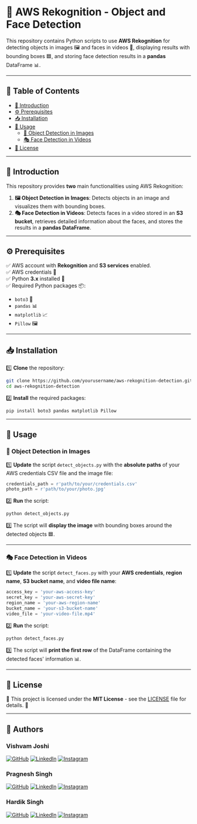 # 🎯 AWS Rekognition - Object and Face Detection

This repository contains Python scripts to use **AWS Rekognition** for detecting objects in images 🖼️ and faces in videos 🎥, displaying results with bounding boxes 🟦, and storing face detection results in a **pandas** DataFrame 📊.

---

## 📌 Table of Contents

- [📜 Introduction](#-introduction)
- [⚙️ Prerequisites](#%EF%B8%8F-prerequisites)
- [📥 Installation](#-installation)
- [🚀 Usage](#-usage)
    - [📸 Object Detection in Images](#-object-detection-in-images)
    - [🎭 Face Detection in Videos](#-face-detection-in-videos)
- [📜 License](#-license)

---

## 📜 Introduction

This repository provides **two** main functionalities using AWS Rekognition:

1. **🖼️ Object Detection in Images**: Detects objects in an image and visualizes them with bounding boxes.
2. **🎭 Face Detection in Videos**: Detects faces in a video stored in an **S3 bucket**, retrieves detailed information about the faces, and stores the results in a **pandas DataFrame**.

---

## ⚙️ Prerequisites

✅ AWS account with **Rekognition** and **S3 services** enabled.  
✅ AWS credentials 🔑  
✅ Python **3.x** installed 🐍  
✅ Required Python packages 📦:
   - `boto3` 🤖
   - `pandas` 📊
   - `matplotlib` 📈
   - `Pillow` 🖼️

---

## 📥 Installation

1️⃣ **Clone** the repository:
```bash
git clone https://github.com/yourusername/aws-rekognition-detection.git
cd aws-rekognition-detection
```

2️⃣ **Install** the required packages:
```bash
pip install boto3 pandas matplotlib Pillow
```

---

## 🚀 Usage

### 📸 Object Detection in Images

1️⃣ **Update** the script `detect_objects.py` with the **absolute paths** of your AWS credentials CSV file and the image file:
```python
credentials_path = r'path/to/your/credentials.csv'
photo_path = r'path/to/your/photo.jpg'
```

2️⃣ **Run** the script:
```bash
python detect_objects.py
```

3️⃣ The script will **display the image** with bounding boxes around the detected objects 🟦.

---

### 🎭 Face Detection in Videos

1️⃣ **Update** the script `detect_faces.py` with your **AWS credentials**, **region name**, **S3 bucket name**, and **video file name**:
```python
access_key = 'your-aws-access-key'
secret_key = 'your-aws-secret-key'
region_name = 'your-aws-region-name'
bucket_name = 'your-s3-bucket-name'
video_file = 'your-video-file.mp4'
```

2️⃣ **Run** the script:
```bash
python detect_faces.py
```

3️⃣ The script will **print the first row** of the DataFrame containing the detected faces' information 📊.

---

## 📜 License

📄 This project is licensed under the **MIT License** - see the [LICENSE](LICENSE) file for details. 🔖

---

## 👥 Authors

### Vishvam Joshi  
[![GitHub](https://img.shields.io/badge/GitHub-000?logo=github&logoColor=white)](https://github.com/vishvam12a)
[![LinkedIn](https://img.shields.io/badge/LinkedIn-0077B5?logo=linkedin&logoColor=white)](https://linkedin.com/in/vishvam-j-joshi) 
[![Instagram](https://img.shields.io/badge/Instagram-E4405F?logo=instagram&logoColor=white)](https://instagram.com/vishvam.joshi.71)

### Pragnesh Singh  
[![GitHub](https://img.shields.io/badge/GitHub-000?logo=github&logoColor=white)](https://github.com/pragnesh-singh-rajput)
[![LinkedIn](https://img.shields.io/badge/LinkedIn-0077B5?logo=linkedin&logoColor=white)](https://linkedin.com/in/pragnesh-singh-rajput) 
[![Instagram](https://img.shields.io/badge/Instagram-E4405F?logo=instagram&logoColor=white)](https://instagram.com/pragnesh_singh_rajput)

### Hardik Singh  
[![GitHub](https://img.shields.io/badge/GitHub-000?logo=github&logoColor=white)](https://github.com/singhhardik531)
[![LinkedIn](https://img.shields.io/badge/LinkedIn-0077B5?logo=linkedin&logoColor=white)](https://linkedin.com/in/hardik--singh) 
[![Instagram](https://img.shields.io/badge/Instagram-E4405F?logo=instagram&logoColor=white)](https://instagram.com/imhardiksinghh)
